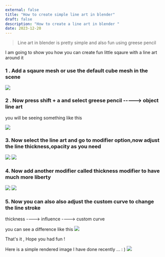 ```yaml
---
external: false
title: "How to create simple line art in blender"
draft: false
description: "How to create a line art in blender "
date: 2023-12-20
---
```


> Line art in blender is pretty simple and also fun using greese pencil

I am going to show you how you can create fun little sqaure with a line art around it

### 1 . Add a sqaure mesh or use the default cube mesh in the scene

![](/images/lineartpost/default.png)

### 2 . Now press shift + a and select greese pencil -----> object line art

you will be seeing something like this

![](/images/lineartpost/thickness.png)

### 3. Now select the line art and go to modifier option,now adjust the line thickness,opacity as you need

![](/images/lineartpost/select.png)
![](/images/lineartpost/thicknessa.png)

### 4. Now add another modifier called thickness modifier to have much more liberty

![](/images/lineartpost/thickness-modifier.png)
![](/images/lineartpost/thick.png)

### 5. Now you can also also adjust the custom curve to change the line stroke

thickness ----> influence ----> custom curve

you can see a difference like this
![](/images/lineartpost/compare.jpg)

That's it , Hope you had fun !

Here is a simple rendered image I have done recently ... : )
![](/images/lineartpost/blender-sandwhich.png)
